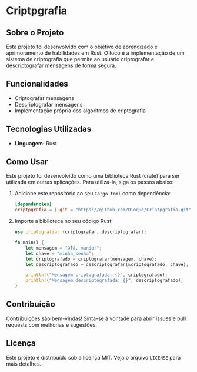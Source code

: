# Criptpgrafia

## Sobre o Projeto
Este projeto foi desenvolvido com o objetivo de aprendizado e aprimoramento de habilidades em Rust. O foco é a implementação de um sistema de criptografia que permite ao usuário criptografar e descriptografar mensagens de forma segura.

## Funcionalidades
- Criptografar mensagens
- Descriptografar mensagens
- Implementação própria dos algoritmos de criptografia

## Tecnologias Utilizadas
- **Linguagem:** Rust

## Como Usar
Este projeto foi desenvolvido como uma biblioteca Rust (crate) para ser utilizada em outras aplicações. Para utilizá-la, siga os passos abaixo:

1. Adicione este repositório ao seu `Cargo.toml` como dependência:
   ```toml
   [dependencies]
   criptpgrafia = { git = "https://github.com/Dioque/Criptpgrafia.git" }
   ```

2. Importe a biblioteca no seu código Rust:
   ```rust
   use criptpgrafia::{criptografar, descriptografar};

   fn main() {
       let mensagem = "Olá, mundo!";
       let chave = "minha_senha";
       let criptografado = criptografar(mensagem, chave);
       let descriptografado = descriptografar(&criptografado, chave);

       println!("Mensagem criptografada: {}", criptografado);
       println!("Mensagem descriptografada: {}", descriptografado);
   }
   ```

## Contribuição
Contribuições são bem-vindas! Sinta-se à vontade para abrir issues e pull requests com melhorias e sugestões.

## Licença
Este projeto é distribuído sob a licença MIT. Veja o arquivo `LICENSE` para mais detalhes.
